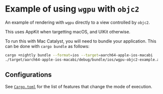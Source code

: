 # Example of using `wgpu` with `objc2`

An example of rendering with `wgpu` directly to a view controlled by `objc2`.

This uses AppKit when targetting macOS, and UIKit otherwise.

To run this with Mac Catalyst, you will need to bundle your application. This can be done with `cargo bundle` as follows:
```sh
cargo +nightly bundle --format=ios --target=aarch64-apple-ios-macabi
./target/aarch64-apple-ios-macabi/debug/bundle/ios/wgpu-objc2-example.app/wgpu-objc2-example
```

## Configurations

See [`Cargo.toml`](./Cargo.toml) for the list of features that change the mode of execution.
